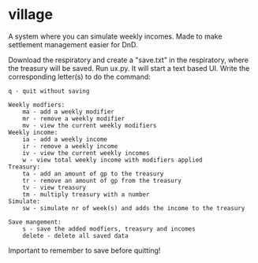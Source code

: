 # village
A system where you can simulate weekly incomes. Made to make settlement management easier for DnD. 

Download the respiratory and create a "save.txt" in the respiratory, where the treasury will be saved. Run ux.py. It will start a text based UI. Write the corresponding letter(s) to do the command: 
    
    q - quit without saving 

    Weekly modfiers:    
        ma - add a weekly modifier  
        mr - remove a weekly modifier   
        mv - view the current weekly modifiers  
    Weekly income:  
        ia - add a weekly income    
        ir - remove a weekly income     
        iv - view the current weekly incomes    
        w - view total weekly income with modifiers applied     
    Treasury:   
        ta - add an amount of gp to the treasury 
        tr - remove an amount of gp from the treasury 
        tv - view treasury  
        tm - multiply treasury with a number    
    Simulate:   
        sw - simulate nr of week(s) and adds the income to the treasury 

    Save mangement: 
        s - save the added modfiers, treasury and incomes 
        delete - delete all saved data

Important to remember to save before quitting!
